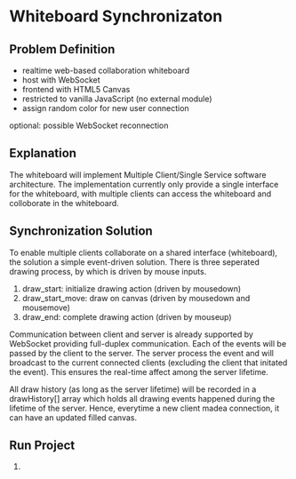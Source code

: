 # Whiteboard Synchronizaton
## Problem Definition
- realtime web-based collaboration whiteboard
- host with WebSocket
- frontend with HTML5 Canvas
- restricted to vanilla JavaScript (no external module)
- assign random color for new user connection

optional: possible WebSocket reconnection

## Explanation
The whiteboard will implement Multiple Client/Single Service software architecture. The implementation currently only provide a single interface for the whiteboard, with multiple clients can access the whiteboard and colloborate in the whiteboard.

## Synchronization Solution
To enable multiple clients collaborate on a shared interface (whiteboard), the solution a simple event-driven solution. There is three seperated drawing process, by which is driven by mouse inputs.
1. draw_start: initialize drawing action (driven by mousedown)
2. draw_start_move: draw on canvas (driven by mousedown and mousemove)
3. draw_end: complete drawing action (driven by mouseup)

Communication between client and server is already supported by WebSocket providing full-duplex communication. Each of the events will be passed by the client to the server. The server process the event and will broadcast to the current connected clients (excluding the client that initated the event). This ensures the real-time affect among the server lifetime.

All draw history (as long as the server lifetime) will be recorded in a drawHistory[] array which holds all drawing events happened during the lifetime of the server. Hence, everytime a new client madea connection, it can have an updated filled canvas.

## Run Project
1. 